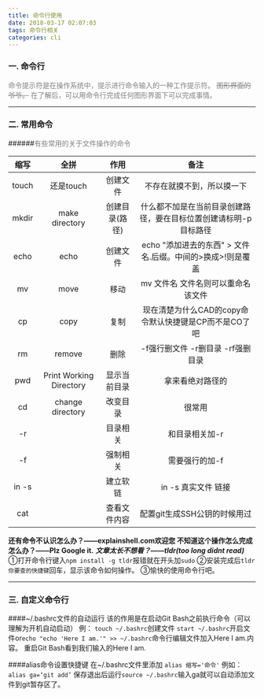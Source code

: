 ```yaml
---
title: 命令行使用
date: 2018-03-17 02:07:03
tags: 命令行相关
categories: cli
---
```

### 一. 命令行
<font color=gray>命令提示符是在操作系统中，提示进行命令输入的一种工作提示符。
~~图形界面的爷爷。~~
在了解后，可以用命令行完成任何图形界面下可以完成事情。</font>

---
### 二. 常用命令
######<font color=gray>有些常用的关于文件操作的命令</font>

|缩写|全拼|作用|备注|
|:-------:|:-------:|:-------:|:-------:|
|touch|还是touch|创建文件|不存在就摸不到，所以摸一下|
|mkdir|make directory|创建目录(路径)|什么都不加是在当前目录创建路径，要在目标位置创建请标明-p目标路径|
|echo|echo|创建文件|echo "添加进去的东西" > 文件名.后缀。中间的>换成>!则是覆盖|
|mv|move|移动|mv 文件名 文件名则可以重命名该文件|
|cp|copy|复制|现在清楚为什么CAD的copy命令默认快捷键是CP而不是CO了吧|
|rm|remove|删除|-f强行删文件 -r删目录 -rf强删目录|
|pwd|Print Working Directory|显示当前目录|拿来看绝对路径的|
|cd|change directory|改变目录|很常用|
|-r||目录相关|和目录相关加-r|
|-f||强制相关|需要强行的加-f|
|in -s||建立软链|in -s 真实文件 链接|
|cat||查看文件内容|配置git生成SSH公钥的时候用过|
**还有命令不认识怎么办？——explainshell.com欢迎您
不知道这个操作怎么完成怎么办？——Plz Google it.**
***文章太长不想看？——tldr(too long didnt read)***
①打开命令行键入`npm install -g tldr`报错就在开头加`sudo`
②安装完成后`tldr 你要查的快捷键`回车，显示该命令如何操作。
③愉快的使用命令行吧。

---
### 三. 自定义命令行
####~/.bashrc文件的自动运行
该的作用是在启动Git Bash之前执行命令（可以理解为开机自动启动）
例：
```touch ~/.bashrc```创建文件
`start ~/.bashrc`开启文件or`echo "echo 'Here I am.'" >> ~/.bashrc`命令行编辑文件加入Here I am.内容。
重启Git Bash看到我们输入的Here I am.

####alias命令设置快捷键
在~/.bashrc文件里添加
`alias 缩写='命令'`
例如：`alias ga=‘git add’`
保存退出后运行`source ~/.bashrc`输入ga就可以自动添加文件到git暂存区了。
